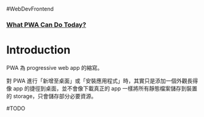 #WebDevFrontend 

### [What PWA Can Do Today?](https://whatpwacando.today/)

# Introduction

PWA 為 progressive web app 的縮寫。

對 PWA 進行「新增至桌面」或「安裝應用程式」時，其實只是添加一個外觀長得像 app 的捷徑到桌面，並不會像下載真正的 app 一樣將所有靜態檔案儲存到裝置的 storage，只會儲存部分必要資源。

#TODO
